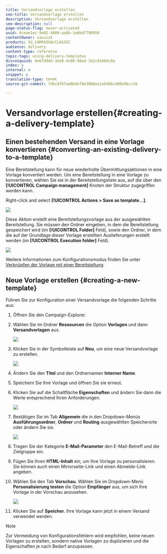 ```yaml
---
title: Versandvorlage erstellen
seo-title: Versandvorlage erstellen
description: Versandvorlage erstellen
seo-description: null
page-status-flag: never-activated
uuid: 8ceae1ec-9e02-4809-aa8b-1e6bd7790950
contentOwner: sauviat
products: SG_CAMPAIGN/CLASSIC
audience: delivery
content-type: reference
topic-tags: using-delivery-templates
discoiquuid: 0e67d9dd-3ee8-4c06-98a4-3a2c644b6c0a
index: y
internal: n
snippet: y
translation-type: tm+mt
source-git-commit: 7dbc876fae0bde78e3088ee1ab986cd09e9bcc38

---
```



# Versandvorlage erstellen{#creating-a-delivery-template}

## Einen bestehenden Versand in eine Vorlage konvertieren {#converting-an-existing-delivery-to-a-template}

Eine Bereitstellung kann für neue wiederholte Übermittlungsaktionen in eine Vorlage konvertiert werden. Um eine Bereitstellung in eine Vorlage zu konvertieren, wählen Sie sie in der Bereitstellungsliste aus, auf die über den **[!UICONTROL Campaign management]** Knoten der Struktur zugegriffen werden kann.

Right-click and select **[!UICONTROL Actions > Save as template...]**.

![](assets/s_ncs_user_campaign_save_as_scenario.png)

Diese Aktion erstellt eine Bereitstellungsvorlage aus der ausgewählten Bereitstellung. Sie müssen den Ordner eingeben, in dem die Bereitstellung gespeichert wird (im **[!UICONTROL Folder]** Feld), sowie den Ordner, in dem die auf der Grundlage dieser Vorlage erstellten Auslieferungen erstellt werden (im **[!UICONTROL Execution folder]** Feld).

![](assets/s_ncs_user_campaign_save_as_scenario_a.png)

Weitere Informationen zum Konfigurationsmodus finden Sie unter [Verknüpfen der Vorlage mit einer Bereitstellung](../../delivery/using/creating-a-delivery-from-a-template.md#linking-the-template-to-a-delivery).

## Neue Vorlage erstellen {#creating-a-new-template}

Führen Sie zur Konfiguration einer Versandvorlage die folgenden Schritte aus:

1. Öffnen Sie den Campaign-Explorer.
1. Wählen Sie im Ordner **Ressourcen** die Option **Vorlagen** und dann **Versandvorlagen** aus.

   ![](assets/delivery_template_1.png)

1. Klicken Sie in der Symbolleiste auf **Neu**, um eine neue Versandvorlage zu erstellen.

   ![](assets/delivery_template_2.png)

1. Ändern Sie den **Titel** und den Ordnernamen **Interner Name**.
1. Speichern Sie Ihre Vorlage und öffnen Sie sie erneut.
1. Klicken Sie auf die Schaltfläche **Eigenschaften** und ändern Sie dann die Werte entsprechend Ihren Anforderungen.

   ![](assets/delivery_template_3.png)

1. Bestätigen Sie im Tab **Allgemein** die in den Dropdown-Menüs **Ausführungsordner**, **Ordner** und **Routing** ausgewählten Speicherorte oder ändern Sie sie.

   ![](assets/delivery_template_4.png)

1. Tragen Sie der Kategorie **E-Mail-Parameter** den E-Mail-Betreff und die Zielgruppe ein.
1. Fügen Sie Ihren **HTML-Inhalt** ein, um Ihre Vorlage zu personalisieren. Sie können auch einen Mirrorseite-Link und einen Abmelde-Link angeben.
1. Wählen Sie den Tab **Vorschau**. Wählen Sie im Dropdown-Menü **Personalisierung testen** die Option **Empfänger** aus, um sich Ihre Vorlage in der Vorschau anzusehen.

   ![](assets/delivery_template_5.png)

1. Klicken Sie auf **Speicher**. Ihre Vorlage kann jetzt in einem Versand verwendet werden.

>[!NOTE]
>
>Zur Vermeidung von Konfigurationsfehlern wird empfohlen, keine neuen Vorlagen zu erstellen, sondern native Vorlagen zu duplizieren und die Eigenschaften je nach Bedarf anzupassen.
